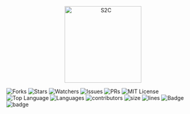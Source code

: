 <p align="center" width="100%" height="20%">
<img width="200" height="200" alt="S2C" src="https://user-images.githubusercontent.com/60341847/191977592-c36b4048-b2eb-4424-b103-57e1b30025e8.png"> 

</p>

![Forks](https://img.shields.io/github/forks/prabal4546/MLH-Orientation?style=social)
![Stars](https://img.shields.io/github/stars/prabal4546/MLH-Orientation?style=social) 
![Watchers](https://img.shields.io/github/watchers/prabal4546/MLH-Orientation?style=social) 
![Issues](https://img.shields.io/github/issues/prabal4546/MLH-Orientation) 
![PRs](https://img.shields.io/github/issues-pr-raw/prabal4546/MLH-Orientation) 
![MIT License](https://img.shields.io/github/license/prabal4546/MLH-Orientation) 
![Top Language](https://img.shields.io/github/languages/top/prabal4546/MLH-Orientation) 
![Languages](https://img.shields.io/github/languages/count/prabal4546/MLH-Orientation)
![contributors](https://img.shields.io/github/contributors-anon/prabal4546/MLH-Orientation)
![size](https://img.shields.io/github/languages/code-size/prabal4546/MLH-Orientation)
![lines](https://img.shields.io/tokei/lines/github/prabal4546/MLH-Orientation)
![Badge](https://img.shields.io/badge/Xcode-14.0-green)
![badge](https://img.shields.io/badge/Swift-5-red)
